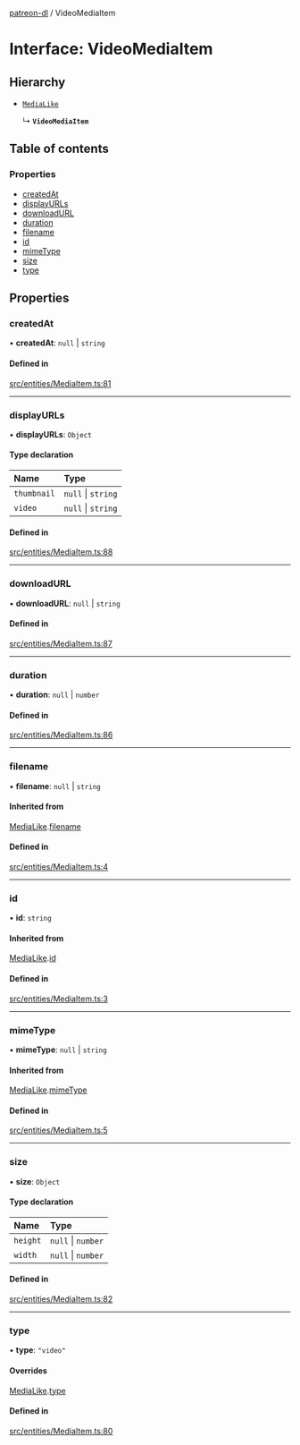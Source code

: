 [patreon-dl](../README.md) / VideoMediaItem

# Interface: VideoMediaItem

## Hierarchy

- [`MediaLike`](MediaLike.md)

  ↳ **`VideoMediaItem`**

## Table of contents

### Properties

- [createdAt](VideoMediaItem.md#createdat)
- [displayURLs](VideoMediaItem.md#displayurls)
- [downloadURL](VideoMediaItem.md#downloadurl)
- [duration](VideoMediaItem.md#duration)
- [filename](VideoMediaItem.md#filename)
- [id](VideoMediaItem.md#id)
- [mimeType](VideoMediaItem.md#mimetype)
- [size](VideoMediaItem.md#size)
- [type](VideoMediaItem.md#type)

## Properties

### createdAt

• **createdAt**: ``null`` \| `string`

#### Defined in

[src/entities/MediaItem.ts:81](https://github.com/patrickkfkan/patreon-dl/blob/2e8088d/src/entities/MediaItem.ts#L81)

___

### displayURLs

• **displayURLs**: `Object`

#### Type declaration

| Name | Type |
| :------ | :------ |
| `thumbnail` | ``null`` \| `string` |
| `video` | ``null`` \| `string` |

#### Defined in

[src/entities/MediaItem.ts:88](https://github.com/patrickkfkan/patreon-dl/blob/2e8088d/src/entities/MediaItem.ts#L88)

___

### downloadURL

• **downloadURL**: ``null`` \| `string`

#### Defined in

[src/entities/MediaItem.ts:87](https://github.com/patrickkfkan/patreon-dl/blob/2e8088d/src/entities/MediaItem.ts#L87)

___

### duration

• **duration**: ``null`` \| `number`

#### Defined in

[src/entities/MediaItem.ts:86](https://github.com/patrickkfkan/patreon-dl/blob/2e8088d/src/entities/MediaItem.ts#L86)

___

### filename

• **filename**: ``null`` \| `string`

#### Inherited from

[MediaLike](MediaLike.md).[filename](MediaLike.md#filename)

#### Defined in

[src/entities/MediaItem.ts:4](https://github.com/patrickkfkan/patreon-dl/blob/2e8088d/src/entities/MediaItem.ts#L4)

___

### id

• **id**: `string`

#### Inherited from

[MediaLike](MediaLike.md).[id](MediaLike.md#id)

#### Defined in

[src/entities/MediaItem.ts:3](https://github.com/patrickkfkan/patreon-dl/blob/2e8088d/src/entities/MediaItem.ts#L3)

___

### mimeType

• **mimeType**: ``null`` \| `string`

#### Inherited from

[MediaLike](MediaLike.md).[mimeType](MediaLike.md#mimetype)

#### Defined in

[src/entities/MediaItem.ts:5](https://github.com/patrickkfkan/patreon-dl/blob/2e8088d/src/entities/MediaItem.ts#L5)

___

### size

• **size**: `Object`

#### Type declaration

| Name | Type |
| :------ | :------ |
| `height` | ``null`` \| `number` |
| `width` | ``null`` \| `number` |

#### Defined in

[src/entities/MediaItem.ts:82](https://github.com/patrickkfkan/patreon-dl/blob/2e8088d/src/entities/MediaItem.ts#L82)

___

### type

• **type**: ``"video"``

#### Overrides

[MediaLike](MediaLike.md).[type](MediaLike.md#type)

#### Defined in

[src/entities/MediaItem.ts:80](https://github.com/patrickkfkan/patreon-dl/blob/2e8088d/src/entities/MediaItem.ts#L80)
